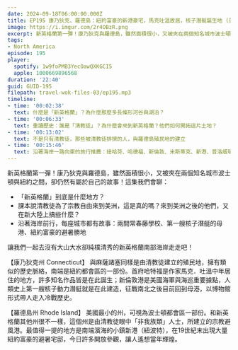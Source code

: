 ```yaml
---
date: 2024-09-18T06:00:00.000Z
title: EP195 康乃狄克、羅德島：紐約富豪的新港豪宅，馬克吐溫故居，核子潛艇誕生地 (美國放大鏡#6)
image: https://i.imgur.com/2r4OBzR.png
excerpt: 新英格蘭第一彈！康乃狄克與羅德島，雖然面積很小，又被夾在兩個知名城市波士頓與紐約之間，卻仍然有屬於自己的故事！讓我們一起去沒有大山大水卻純樸清秀的新英格蘭南部海岸走走吧！
tags:
- North America
episode: 195
player:
  spotify: 1w9foPMB3YecOawQXKGCI5
  apple: 1000669896568
duration: '22:40'
guid: GUID-195
filepath: travel-wok-files-03/ep195.mp3
timeline:
- time: '00:02:38'
  text: 什麼是「新英格蘭」？為什麼那麼多長條形河谷與湖泊？
- time: '00:06:33'
  text: 重讀歷史：誰是「清教徒」？為什麼會來到新英格蘭？他們如何開拓這片土地？
- time: '00:13:02'
  text: 不是只有清教徒，那些被清教徒排擠的人，與羅德島殖民地的建立
- time: '00:15:46'
  text: 沿著海岸一路向東的旅行推薦：紐哈芬、哈德福、新倫敦、米斯蒂克、新港、普洛威頓斯
---
```

新英格蘭第一彈！康乃狄克與羅德島，雖然面積很小，又被夾在兩個知名城市波士頓與紐約之間，卻仍然有屬於自己的故事！這集我們會聊：

* 「新英格蘭」到底是什麼地方？
* 課本說清教徒為了宗教自由來到美洲，這是真的嗎？來到美洲之後的他們，又在新大陸上搞些什麼？
* 沿著海岸前行，每座城市都有故事：兩間常春藤學校、第一艘核子潛艇的母港、紐約富豪的避暑勝地

讓我們一起去沒有大山大水卻純樸清秀的新英格蘭南部海岸走走吧！

【康乃狄克州 Connecticut】 與麻薩諸塞同樣是由清教徒建立的殖民地，擁有類似的歷史脈絡，南端是紐約都會區的一部份。首府哈特福是作家馬克．吐溫中年居住的地方，許多知名作品皆是在此誕生；新倫敦港是美國海軍與海巡重要據點，人類史上第一艘核子動力潛艇就是在此建造，征戰南北之後目前回到母港，以博物館形式帶人走入冷戰歷史。

【羅德島州 Rhode Island】 美國最小的州，可視為波士頓都會區一部份。和新英格蘭其他州很不一樣，這個州是由清教徒眼中「非我族類」人士，所建立的宗教避風港。最值得一提的地方是南端濱海的小鎮新港（紐波特），在19世紀末出現大量紐約富豪的避暑宅邸，今日許多開放參觀，讓人遙想當年輝煌。
